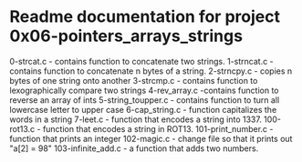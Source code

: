 # Readme documentation for project 0x06-pointers_arrays_strings
0-strcat.c - contains function to concatenate two strings.
1-strncat.c - contains function to concatenate n bytes of a string.
2-strncpy.c - copies n bytes of one string onto another
3-strcmp.c - contains function to lexographically compare two strings
4-rev_array.c -contains function to reverse an array of ints
5-string_toupper.c - contains function to turn all lowercase letter to upper case
6-cap_string.c - function capitalizes the words in a string
7-leet.c - function that encodes a string into 1337.
100-rot13.c - function that encodes a string in ROT13.
101-print_number.c - function that prints an integer
102-magic.c - change file so that it prints out "a[2] = 98"
103-infinite_add.c - a function that adds two numbers.
